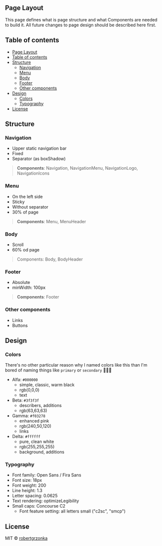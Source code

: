 ## Page Layout
This page defines what is page structure and what Components are needed to build it. 
All future changes to page design should be described here first.

## Table of contents
- [Page Layout](#page-layout)
- [Table of contents](#table-of-contents)
- [Structure](#structure)
  - [Navigation](#navigation)
  - [Menu](#menu)
  - [Body](#body)
  - [Footer](#footer)
  - [Other components](#other-components)
- [Design](#design)
  - [Colors](#colors)
  - [Typography](#typography)
- [License](#license)

## Structure
### Navigation
  * Upper static navigation bar
  * Fixed
  * Separator (as boxShadow)
> **Components**: Navigation, NavigationMenu, NavigationLogo, NavigationIcons
### Menu
  * On the left side
  * Sticky
  * Without separator
  * 30% of page
> **Components**: Menu, MenuHeader
### Body
  * Scroll
  * 60% od page
> Components: Body, BodyHeader 
### Footer
  * Absolute
  * minWidth: 100px
> **Components**: Footer

### Other components
* Links
* Buttons

## Design
### Colors
There's no other particular reason why I named colors like this than I'm bored of naming things like `primary` or `secondary` 🤷🏼‍♂️
* Alfa: `#000000`
  * simple, classic, warm black 
  * rgb(0,0,0)
  * text
* Beta: `#3f3f3f`
  * describers, additions
  * rgb(63,63,63)
* Gamma: `#f03278`
  * enhanced pink 
  * rgb(240,50,120)
  * links
* Delta: `#ffffff`
  * pure, clean white
  * rgb(255,255,255)
  * background, additions
### Typography
* Font family: Open Sans / Fira Sans
* Font size: 18px
* Font weight: 200
* Line height: 1.3
* Letter spacing: 0.0625
* Text rendering: optimizeLegibility
* Small caps: Concourse C2
  * Font feature setting: all letters small ("c2sc", "smcp")

## License
MIT © [robertgrzonka](mailto:robert@theguys.sh)

